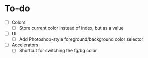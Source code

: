 # To-do

- [ ] Colors
  - [ ] Store current color instead of index, but as a value
- [ ] UI
  - [ ] Add Photoshop-style foreground/background color selector
- [ ] Accelerators
  - [ ] Shortcut for switching the fg/bg color
